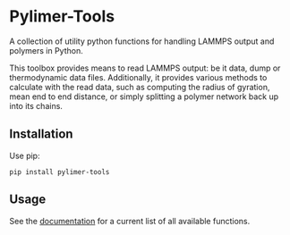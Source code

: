 # Pylimer-Tools

A collection of utility python functions for handling LAMMPS output and polymers in Python.

This toolbox provides means to read LAMMPS output: be it data, dump or thermodynamic data files. 
Additionally, it provides various methods to calculate with the read data, such as computing the 
radius of gyration, mean end to end distance, or simply splitting a polymer network back up into its chains.

## Installation

Use pip:

`pip install pylimer-tools`

## Usage

See the [documentation](./docs) for a current list of all available functions.

